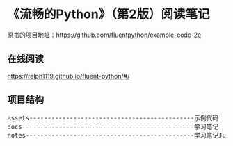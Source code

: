 # 《流畅的Python》（第2版）阅读笔记

原书的项目地址：https://github.com/fluentpython/example-code-2e

## 在线阅读

https://relph1119.github.io/fluent-python/#/

## 项目结构
<pre>
assets---------------------------------------------示例代码
docs-----------------------------------------------学习笔记
notes----------------------------------------------学习笔记JupyterNotebook格式
</pre>